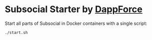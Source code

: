 # Subsocial Starter by [DappForce](https://github.com/dappforce)

Start all parts of Subsocial in Docker containers with a single script:

```sh
./start.sh
```
